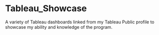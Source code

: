 # Tableau_Showcase
A variety of Tableau dashboards linked from my Tableau Public profile to showcase my ability and knowledge of the program.

